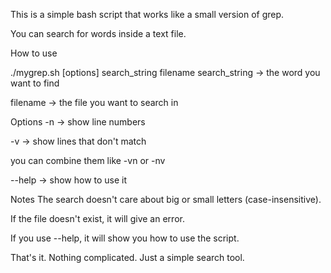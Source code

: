 This is a simple bash script that works like a small version of grep.

You can search for words inside a text file.

How to use

./mygrep.sh [options] search_string filename
search_string → the word you want to find

filename → the file you want to search in

Options
-n → show line numbers

-v → show lines that don't match

you can combine them like -vn or -nv

--help → show how to use it

Notes
The search doesn't care about big or small letters (case-insensitive).

If the file doesn't exist, it will give an error.

If you use --help, it will show you how to use the script.

That's it.
Nothing complicated.
Just a simple search tool.
